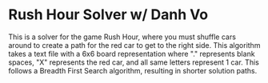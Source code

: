 # Rush Hour Solver w/ Danh Vo
This is a solver for the game Rush Hour, where you must shuffle cars around to create a path for the red car to get to the right side. This algorithm takes a text file with a 6x6 board representation where "." represents blank spaces, "X" represents the red car, and all same letters represent 1 car. This follows a Breadth First Search algorithm, resulting in shorter solution paths.
